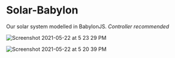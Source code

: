 # Solar-Babylon
Our solar system modelled in BabylonJS.
_Controller recommended_

![Screenshot 2021-05-22 at 5 23 29 PM](https://user-images.githubusercontent.com/59250093/119226975-6788bd80-bb29-11eb-9e07-ae87e30fa76b.png)

![Screenshot 2021-05-22 at 5 20 39 PM](https://user-images.githubusercontent.com/59250093/119226977-69eb1780-bb29-11eb-8cb3-65f3882441d6.png)
